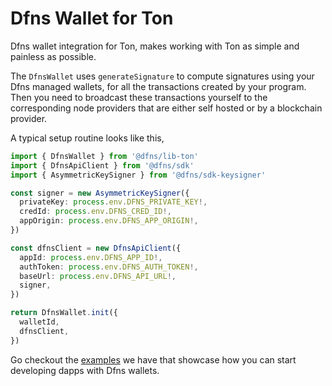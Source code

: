 # Dfns Wallet for Ton

Dfns wallet integration for Ton, makes working with Ton as simple and painless as possible.

The `DfnsWallet` uses `generateSignature` to compute signatures using your Dfns managed wallets, for all the transactions created by your program. Then you need to broadcast these transactions yourself to the corresponding node providers that are either self hosted or by a blockchain provider.

A typical setup routine looks like this,

```typescript
import { DfnsWallet } from '@dfns/lib-ton'
import { DfnsApiClient } from '@dfns/sdk'
import { AsymmetricKeySigner } from '@dfns/sdk-keysigner'

const signer = new AsymmetricKeySigner({
  privateKey: process.env.DFNS_PRIVATE_KEY!,
  credId: process.env.DFNS_CRED_ID!,
  appOrigin: process.env.DFNS_APP_ORIGIN!,
})

const dfnsClient = new DfnsApiClient({
  appId: process.env.DFNS_APP_ID!,
  authToken: process.env.DFNS_AUTH_TOKEN!,
  baseUrl: process.env.DFNS_API_URL!,
  signer,
})

return DfnsWallet.init({
  walletId,
  dfnsClient,
})
```

Go checkout the [examples](../../examples/libs/ton) we have that showcase how you can start developing dapps with Dfns wallets.
